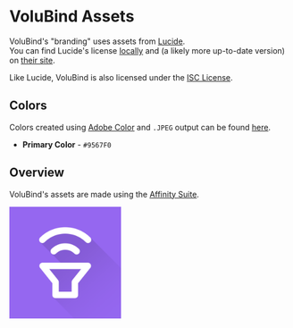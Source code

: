 # VoluBind Assets

VoluBind's "branding" uses assets from [Lucide](https://lucide.dev).  
You can find Lucide's license [locally](./LICENSE-LUCIDE) and
(a likely more up-to-date version) on [their site](https://lucide.dev/license).

Like Lucide, VoluBind is also licensed under the [ISC License](./LICENSE-VOLUBIND).

## Colors

Colors created using [Adobe Color](https://color.adobe.com) and
`.JPEG` output can be found [here](./src/adobe_color.jpeg).

- **Primary Color** - `#9567F0`

## Overview

VoluBind's assets are made using the [Affinity Suite](https://affinity.serif.com).

<img src="./assets/icon.png" alt="VoluBind Icon" height="200" title="VoluBind Icon" />
